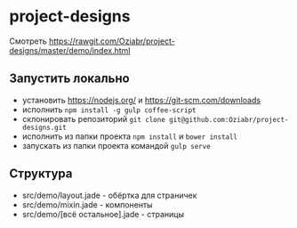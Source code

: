 # project-designs

Смотреть https://rawgit.com/Oziabr/project-designs/master/demo/index.html

## Запустить локально

- установить https://nodejs.org/ и https://git-scm.com/downloads
- исполнить `npm install -g gulp coffee-script`
- склонировать репозиторий `git clone git@github.com:Oziabr/project-designs.git`
- исполнить из папки проекта `npm install` и `bower install`
- запускать из папки проекта командой `gulp serve`

## Структура

- src/demo/layout.jade - обёртка для страничек
- src/demo/mixin.jade - компоненты
- src/demo/[всё остальное].jade - страницы
